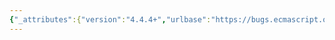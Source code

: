 ```yaml
---
{"_attributes":{"version":"4.4.4+","urlbase":"https://bugs.ecmascript.org/","maintainer":"dherman@mozilla.com"},"bug":{"bug_id":4502,"creation_ts":"2015-08-21 14:12:00 -0700","short_desc":"15.2.3.1 Early Errors: yield is a ReservedWord","delta_ts":"2015-10-23 13:26:49 -0700","product":"ECMA-262 Edition 6","component":"technical issues","version":"unspecified","rep_platform":"All","op_sys":"All","bug_status":"RESOLVED","resolution":"FIXED","priority":"Normal","bug_severity":"normal","everconfirmed":true,"reporter":{"uid":"andrebargull","name":"André Bargull"},"assigned_to":{"uid":"allen","name":"Allen Wirfs-Brock"},"cc":"brterlso","long_desc":[{"commentid":14663,"comment_count":0,"who":{"uid":"andrebargull","name":"André Bargull"},"bug_when":"2015-08-21 14:12:32 -0700","thetext":"15.2.3.1 Static Semantics: Early Errors\n\nRemove \"yield\" from the list of string values."},{"commentid":14850,"comment_count":1,"who":{"uid":"brterlso","name":"Brian Terlson"},"bug_when":"2015-10-23 13:26:49 -0700","thetext":"Fixed in ES2016 Draft."}]}}
---
```

